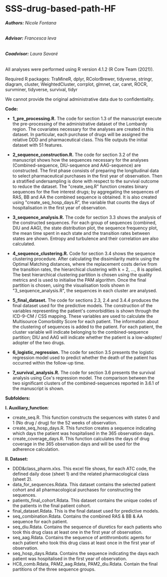# SSS-drug-based-path-HF
###### **Authors:** Nicole Fontana
###### **Advisor:** Francesca Ieva
###### **Coadvisor:** Laura Savaré

All analyses were performed using R version 4.1.2 (R Core Team (2021)).

Required R packages: TraMineR, dplyr, RColorBrewer, tidyverse, stringr, diagram, cluster, WeightedCluster, corrplot, glmnet, car, caret, ROCR,
survminer, tidyverse, survival, tidyr 

We cannot provide the original administrative data due to confidentiality.

**Code:**
*	**1_pre_processing.R.** The code for section 1.3 of the manuscript execute the pre-processing of the 	administrative dataset of the Lombardy region. The covariates necessary for the analyses are created in this 	     dataset. In particular, each purchase of drugs will be assigned the relative DDD and pharmaceutical class. This 	     file outputs the initial dataset with 51 features.

*	**2_sequence_construction.R.** The code for section 3.2 of the manuscript shows how the sequences necessary for the analyses (Combined-sequence, DIU-sequence and AAG-sequence) are constructed. The first phase consists of preparing the longitudinal data to select pharmaceutical purchases in the first year of observation. Then a stratified undersampling is done with respect to the survival outcome to reduce the dataset. The "create_seq.R" function creates binary sequences for the five interest drugs; by aggregating the sequences of RAS, BB and AA the combined sequence is obtained. It is also created using "create_seq_hosp_days.R", the variable that counts the days of hospitalisation in the first year of observation.

*	**3_sequence_analysis.R.** The code for section 3.3 shows the analysis of the constructed sequences. For   each group of sequences (combined, DIU and AAG), the state distribution plot, the sequence frequency plot, the mean time spent in each state and the transition rates between states are shown. Entropy and turbulence and their correlation are also calculated.

*	**4_sequence_clustering.R.** Code for section 3.4 shows the sequence clustering procedure. After calculating         the dissimilarity matrix using the Optimal Matching distances, where the replacement costs derive from the             transition rates, the hierarchical clustering with k = 2, ..., 8 is applied. The best hierarchical clustering           partition is chosen using the quality metrics and is used to initialise the PAM algorithm. Once the final               partition is chosen, using the visualisation tools shown in "3_sequence_analysis.R", the sequences in each             cluster are analysed.

*	**5_final_dataset.** The code for sections 2.3, 2.4 and 3.4.4 produces the final dataset used for the 	predictive models. The construction of the variables representing the patient's comorbidities is shown through the ICD-9-CM / CSS mapping. These variables are used to calculate the Multisource Comorbidity Score for each patient. The information about the clustering of sequences is added to the patient. For each patient, the cluster variable will indicate belonging to the combined-sequence partition; DIU and AAG will indicate whether the patient is a low-adopter/ adopter of the two drugs.

*	**6_logistic_regression.** The code for section 3.5 presents the logistic regression model used to predict 	      whether the death of the patient has occurred within the follow-up time.

*	**7_survival_analysis.R.** The code for section 3.6 presents the survival analysis using Cox's regression           model. The comparison between the two significant clusters of the combined-sequences reported in 3.6.1 of the           manuscript is shown.

**Subfolders:**

**I. Auxiliary_function**:
-	create_seq.R. This function constructs the sequences with states 0 and 1 (No drug / drug) for the 52 weeks of 	  observation.
- 	create_seq_hosp_days.R. This function creates a sequence indicating which days the patient was hospitalised 		in the 365 observation days.
- 	create_coverage_days.R. This function calculates the days of drug coverage in the 365 observation days and 	       will be used for the adherence calculation.

**II. Dataset:**
-	DDD&class_pharm.xlxs. This excel file shows, for each ATC code, the defined daily dose (sheet 1) and the 	     related pharmacological class (sheet 2).
-	data_for_sequences.Rdata. This dataset contains the selected patient cohort and all pharmacological purchases 	  for constructing the sequences.
- 	patients_final_cohort.Rdata. This dataset contains the unique codes of the patients in the final patient 	     cohort.
-	final_dataset.Rdata. This is the final dataset used for predictive models.
- 	seq_combination.Rdata. Contains the combined RAS & BB & AA sequence for each patient.
-	seq_diu.Rdata. Contains the sequence of diuretics for each patients who took         this drug class at least 	  one in the first year of observation.
- 	seq_aag.Rdata. Contains the sequence of antithrombotic agents for each patient who took this drug class at 	       least once in the first year of observation.
-	seq_hosp_days.Rdata. Contains the sequence indicating the days each    patient was hospitalised in the first 		 year of observation.
-	HC8_comb.Rdata, PAM2_aag.Rdata, PAM2_diu.Rdata. Contain the final partitions of the three sequence groups.


  


